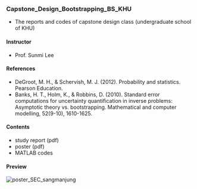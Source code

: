 ### Capstone_Design_Bootstrapping_BS_KHU
  
- The reports and codes of capstone design class (undergraduate school of KHU)

#### Instructor
- Prof. Sunmi Lee

#### References
- DeGroot, M. H., & Schervish, M. J. (2012). Probability and statistics. Pearson Education.  
- Banks, H. T., Holm, K., & Robbins, D. (2010). Standard error computations for uncertainty quantification in inverse problems: Asymptotic theory vs. bootstrapping. Mathematical and computer modelling, 52(9-10), 1610-1625.
  
#### Contents
- study report (pdf)
- poster (pdf)
- MATLAB codes

#### Preview  
  
![poster_SEC_sangmanjung](https://user-images.githubusercontent.com/43581612/105723796-8952a900-5f6a-11eb-8da5-c1b9237a9e43.png)
  
